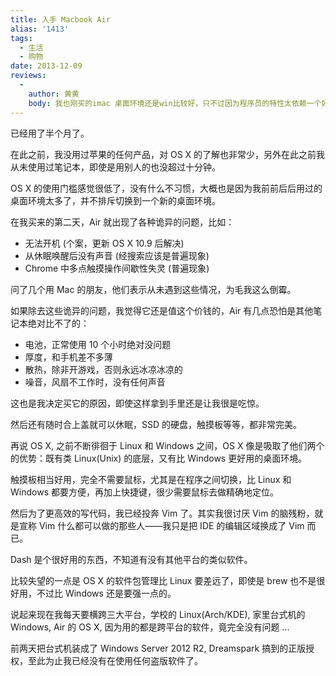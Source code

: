 ```yaml
---
title: 入手 Macbook Air
alias: '1413'
tags:
  - 生活
  - 购物
date: 2013-12-09
reviews:
  -
    author: 黄黄
    body: 我也刚买的imac 桌面环境还是win比较好，只不过因为程序员的特性太依赖一个好用的shell 有apple送的magic mouse和键盘，便捷性方面比较接近触摸板。不过肯定没有触摸板好用
---
```


已经用了半个月了。

在此之前，我没用过苹果的任何产品，对 OS X 的了解也非常少，另外在此之前我从未使用过笔记本，即使是用别人的也没超过十分钟。

OS X 的使用门槛感觉很低了，没有什么不习惯，大概也是因为我前前后后用过的桌面环境太多了，并不排斥切换到一个新的桌面环境。

在我买来的第二天，Air 就出现了各种诡异的问题，比如：

* 无法开机 (个案，更新 OS X 10.9 后解决)
* 从休眠唤醒后没有声音 (经搜索应该是普遍现象)
* Chrome 中多点触摸操作间歇性失灵 (普遍现象)

问了几个用 Mac 的朋友，他们表示从未遇到这些情况，为毛我这么倒霉。

如果除去这些诡异的问题，我觉得它还是值这个价钱的，Air 有几点恐怕是其他笔记本绝对比不了的：

* 电池，正常使用 10 个小时绝对没问题
* 厚度，和手机差不多薄
* 散热，除非开游戏，否则永远冰凉冰凉的
* 噪音，风扇不工作时，没有任何声音

这也是我决定买它的原因，即使这样拿到手里还是让我很是吃惊。

然后还有随时合上盖就可以休眠，SSD 的硬盘，触摸板等等，都非常完美。

再说 OS X, 之前不断徘徊于 Linux 和 Windows 之间，OS X 像是吸取了他们两个的优势：既有类 Linux(Unix) 的底层，又有比 Windows 更好用的桌面环境。

触摸板相当好用，完全不需要鼠标，尤其是在程序之间切换，比 Linux 和 Windows 都要方便，再加上快捷键，很少需要鼠标去做精确地定位。

然后为了更高效的写代码，我已经投奔 Vim 了。其实我很讨厌 Vim 的脑残粉，就是宣称 Vim 什么都可以做的那些人——我只是把 IDE 的编辑区域换成了 Vim 而已。

Dash 是个很好用的东西，不知道有没有其他平台的类似软件。

比较失望的一点是 OS X 的软件包管理比 Linux 要差远了，即使是 brew 也不是很好用，不过比 Windows 还是要强一点的。

说起来现在我每天要横跨三大平台，学校的 Linux(Arch/KDE), 家里台式机的 Windows, Air 的 OS X, 因为用的都是跨平台的软件，竟完全没有问题 ...

前两天把台式机装成了 Windows Server 2012 R2, Dreamspark 搞到的正版授权，至此为止我已经没有在使用任何盗版软件了。
